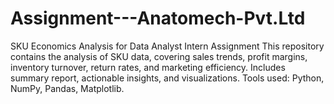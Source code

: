 # Assignment---Anatomech-Pvt.Ltd
SKU Economics Analysis for Data Analyst Intern Assignment  This repository contains the analysis of SKU data, covering sales trends, profit margins, inventory turnover, return rates, and marketing efficiency. Includes summary report, actionable insights, and visualizations. Tools used: Python, NumPy, Pandas, Matplotlib.
